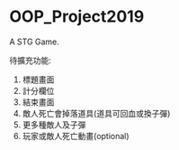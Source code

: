 # OOP_Project2019
A STG Game.

待擴充功能:
1. 標題畫面
2. 計分欄位
3. 結束畫面
4. 敵人死亡會掉落道具(道具可回血或換子彈)
5. 更多種敵人及子彈
6. 玩家或敵人死亡動畫(optional)

